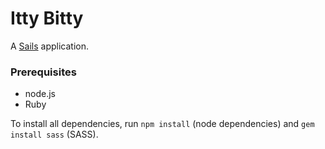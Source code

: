 # Itty Bitty

A [Sails](http://sailsjs.org) application.

### Prerequisites
- node.js
- Ruby

To install all dependencies, run `npm install` (node dependencies) and `gem install sass` (SASS).
